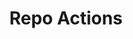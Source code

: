 ---
# metadata # 
title:  Repo Actions
description: Learn how to perform repo actions in the Console UI. 
date: 
# taxonomy #
tags: 
series:
seriesPart:
weight: 3
---